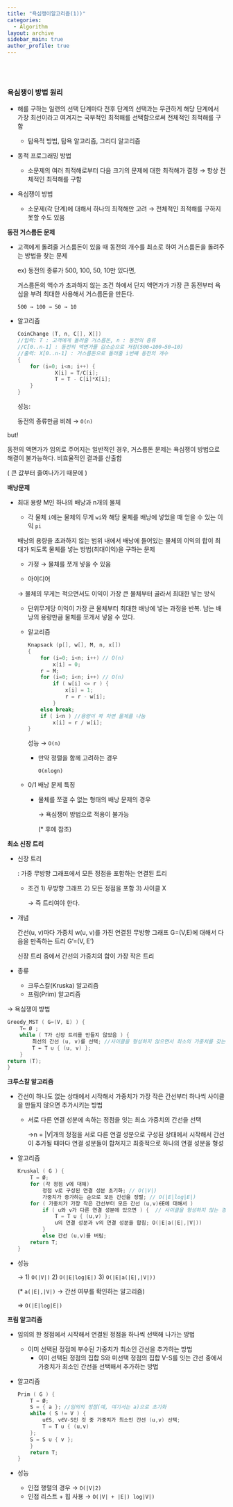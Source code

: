 ```yaml
---
title: "욕심쟁이알고리즘(1))"
categories:
  - Algorithm
layout: archive
sidebar_main: true
author_profile: true
---
```

<br><br>


### 욕심쟁이 방법 원리

- 해를 구하는 일련의 선택 단계마다 전후 단계의 선택과는 무관하게 해당 단계에서 가장 최선이라고 여겨지는 국부적인 최적해를 선택함으로써 전체적인 최적해를 구함
    - 탐욕적 방법, 탐욕 알고리즘, 그리디 알고리즘
    
- 동적 프로그래밍 방법
    - 소문제의 여러 최적해로부터 다음 크기의 문제에 대한 최적해가 결정 → 항상 전체적인 최적해를 구함
    
- 욕심쟁이 방법
    - 소문제(각 단계)에 대해서 하나의 최적해만 고려 → 전체적인 최적해를 구하지 못할 수도 있음

**동전 거스름돈 문제**

- 고객에게 돌려줄 거스름돈이 있을 때 동전의 개수를 최소로 하여 거스름돈을 돌려주는 방법을 찾는 문제
    
    ex) 동전의 종류가 500, 100, 50, 10만 있다면, 
    
    거스름돈의 액수가 초과하지 않는 조건 하에서 단지 액면가가 가장 큰 동전부터 욕심을 부려 최대한 사용해서 거스름돈을 만든다.
    
    `500 → 100 → 50 → 10`
    
- 알고리즘
    
    ```c
    CoinChange (T, n, C[], X[])
    //입력: T : 고객에게 돌려줄 거스름돈, n : 동전의 종류
    //C[0..n-1] : 동전의 액면가를 감소순으로 저장(500→100→50→10)
    //출력: X[0..n-1] : 거스름돈으로 돌려줄 i번째 동전의 개수
    {
    	for (i=0; i<n; i++) {
    			X[i] = T/C[i];
    			T = T - C[i]*X[i];
    	}
    }
    ```
    
    성능:
    
    동전의 종류만큼 비례 → `O(n)`
    

but!

동전의 액면가가 임의로 주어지는 일반적인 경우, 거스름돈 문제는 욕심쟁이 방법으로 해결이 불가능하다. 비효율적인 결과를 산출함

( 큰 값부터 줄여나가기 때문에 )

**배낭문제**

- 최대 용량 M인 하나의 배낭과 n개의 물체
    - 각 물체 `i`에는 물체의 무게 `wi`와 해당 물체를 배낭에 넣었을 때 얻을 수 있는 이익 `pi`
    
    배낭의 용량을 초과하지 않는 범위 내에서 배낭에 들어있는 물체의 이익의 합이 최대가 되도록 물체를 넣는 방법(최대이익)을 구하는 문제
    
    - 가정 → 물체를 쪼개 넣을 수 있음
    
    - 아이디어
    
    → 물체의 무게는 적으면서도 이익이 가장 큰 물체부터 골라서 최대한 넣는 방식
    
    - 단위무게당 이익이 가장 큰 물체부터 최대한 배낭에 넣는 과정을 반복. 남는 배낭의 용량만큼 물체를 쪼개서 넣을 수 있다.
    
    - 알고리즘
        
        ```c
        Knapsack (p[], w[], M, n, x[]) 
        {
        	for (i=0; i<n; i++) // O(n) 
        		x[i] = 0; 
        	r = M;
        	for (i=0; i<n; i++) // O(n)
        		if ( w[i] <= r ) { 
        			x[i] = 1;
        			r = r - w[i]; 
        		}
        	else break;
        	if ( i<n ) //용량이 꽉 차면 물체를 나눔
        		x[i] = r / w[i];
        }
        ```
        
        성능 → `O(n)`
        
        - 만약 정렬을 함께 고려하는 경우
            
            `O(nlogn)`
            
        
    - 0/1 배낭 문제 특징
        - 물체를 쪼갤 수 없는 형태의 배낭 문제의 경우
            
            → 욕심쟁이 방법으로 적용이 불가능
            
            (* 후에 참조)
            
    

**최소 신장 트리**

- 신장 트리
    
    : 가중 무방향 그래프에서 모든 정점을 포함하는 연결된 트리
    
    - 조건 1) 무방향 그래프 2) 모든 정점을 포함 3) 사이클 X
        
        → 즉 트리여야 한다. 
        

- 개념
    
    간선(u, v)마다 가중치 w(u, v)를 가진 연결된 무방향 그래프 G=(V,E)에 대해서 다음을 만족하는 트리 G’=(V, E’)
    
    신장 트리 중에서 간선의 가중치의 합이 가장 작은 트리
    
- 종류
    - 크루스칼(Kruska) 알고리즘
    - 프림(Prim) 알고리즘

→ 욕심쟁이 방법

```c
Greedy_MST ( G=(V, E) ) {
	T← Ø ;
	while ( T가 신장 트리를 만들지 않았음 ) {
		최선의 간선 (u, v)를 선택; //사이클을 형성하지 않으면서 최소의 가중치를 갖는 간선
		T ← T ∪ { (u, v) }; 
	}
return (T); 
}
```

**크루스칼 알고리즘**

- 간선이 하나도 없는 상태에서 시작해서 가중치가 가장 작은 간선부터 하나씩 사이클을 만들지 않으면 추가시키는 방법
    - 서로 다른 연결 성분에 속하는 정점을 잇는 최소 가중치의 간선을 선택
        
        →n = |V|개의 정점을 서로 다른 연결 성분으로 구성된 상태에서 시작해서 간선이 추가될 때마다 연결 성분들이 합쳐지고 최종적으로 하나의 연결 성분을 형성
        
- 알고리즘
    
    ```c
    Kruskal ( G ) {
    	T = Ø;
    	for (각 정점 v에 대해)
    		정점 v로 구성된 연결 성분 초기화; // O(|V|)
    		가중치가 증가하는 순으로 모든 간선을 정렬; // O(|E|log|E|)
    	for ( 가중치가 가장 작은 간선부터 모든 간선 (u,v)∈E에 대해서 )
    		if ( u와 v가 다른 연결 성분에 있으면 ) {  // 사이클을 형성하지 않는 경우 
    			T = T ∪ { (u,v) };
    			u의 연결 성분과 v의 연결 성분을 합침; O(|E|a(|E|,|V|))
    		}
    		else 간선 (u,v)를 버림;
    	return T; 
    }
    ```
    
- 성능
    
    → 1) `O(|V|)` 2) `O(|E|log|E|)` 3) `O(|E|a(|E|,|V|))`
    
    (* `a(|E|,|V|)` → 간선 여부를 확인하는 알고리즘)
    
    ⇒ `O(|E|log|E|)`
    

**프림 알고리즘**

- 임의의 한 정점에서 시작해서 연결된 정점을 하나씩 선택해 나가는 방법
    - 이미 선택된 정점에 부수된 가중치가 최소인 간선을 추가하는 방법
        - 이미 선택된 정점의 집합 S와 미선택 정점의 집합 V-S를 잇는 간선 중에서 가중치가 최소인 간선을 선택해서 추가하는 방법

- 알고리즘
    
    ```c
    Prim ( G ) {
    	T = Ø;
    	S = { a }; //임의의 정점(예, 여기서는 a)으로 초기화 
    	while ( S != V ) {
    		u∈S, v∈V-S인 것 중 가중치가 최소인 간선 (u,v) 선택; 
    		T = T ∪ { (u,v) 
    	};
    	S = S ∪ { v };
    	}
    	return T;
    }
    ```
    
- 성능
    - 인접 행렬의 경우 → `O(|V|2)`
    - 인접 리스트 + 힙 사용 → `O(|V| + |E|) log|V|)`